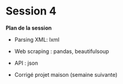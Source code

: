 # Session 4
**Plan de la session**

- Parsing XML: lxml

- Web scraping : pandas, beautifulsoup

- API : json

- Corrigé projet maison (semaine suivante)

  

